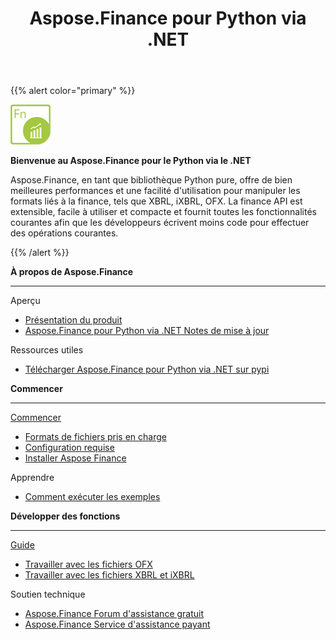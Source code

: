﻿---
title: Aspose.Finance pour Python via .NET
linktitle: Aspose.Finance pour Python via .NET
keywords: finance,xbrl,ixbrl,ofx,python
description: Il offre de bien meilleures performances et une facilité d'utilisation pour manipuler les formats liés aux finances, tels que XBRL, iXBRL, OFX en utilisant Python
type: docs
weight: 10
url: /fr/python-net/
is_root: true
aliases:
  - /python-net/working-with-aspose-finance/ 
---
{{% alert color="primary" %}} 

<img src="home_1.png" style="width:64px;height:64px;" alt="Aspose.Finance for Python via .NET Product Logo" />

**Bienvenue au Aspose.Finance pour le Python via le .NET**

Aspose.Finance, en tant que bibliothèque Python pure, offre de bien meilleures performances et une facilité d'utilisation pour manipuler les formats liés à la finance, tels que XBRL, iXBRL, OFX. La finance API est extensible, facile à utiliser et compacte et fournit toutes les fonctionnalités courantes afin que les développeurs écrivent moins code pour effectuer des opérations courantes.

{{% /alert %}}

<div class="row">
	<div class="col-md-4">
		<p><b>À propos de Aspose.Finance</b></p>
			<hr><p>Aperçu</p></hr>
			<ul>
				<li><a href="/finance/fr/python-net/product-overview/">Présentation du produit</a></li>
			  <li><a href="/finance/fr/python-net/release-notes/">Aspose.Finance pour Python via .NET Notes de mise à jour</a></li>
			</ul>            
	        <p>Ressources utiles</p>
			<ul>
				<li><a href="https://pypi.org/project/aspose-finance/">Télécharger Aspose.Finance pour Python via .NET sur pypi</a></li>
			</ul>
	</div>
	<div class="col-md-4">
		<p><b>Commencer</b></p>
			<hr><p><a href="/finance/fr/python-net/getting-started/">Commencer</a></p></hr>
			<ul>
				<li><a href="/finance/fr/python-net/supported-file-formats/">Formats de fichiers pris en charge</a></li>
				<li><a href="/finance/fr/python-net/system-requirements/">Configuration requise</a></li>
				<li><a href="/finance/fr/python-net/installation/">Installer Aspose Finance</a></li>
			</ul>
			<p>Apprendre</p>
			<ul>
				<li><a href="/finance/fr/python-net/how-to-run-the-examples/">Comment exécuter les exemples</a></li>
			</ul>
	</div>
	<div class="col-md-4">
		<p><b>Développer des fonctions</b></p>
			<hr><p><a href="/finance/fr/python-net/developer-guide/">Guide</a></p></hr>
			<ul>
				<li><a href="/finance/fr/python-net/working-with-ofx-files/">Travailler avec les fichiers OFX</a></li>
				<li><a href="/finance/fr/python-net/working-with-xbrl-and-ixbrl-files/">Travailler avec les fichiers XBRL et iXBRL</a></li>
			</ul>	
			<p>Soutien technique</p>
			<ul>
				<li><a href="https://forum.aspose.com/c/finance/43">Aspose.Finance Forum d'assistance gratuit</a></li>
				<li><a href="https://helpdesk.aspose.com/">Aspose.Finance Service d'assistance payant</a></li>
			</ul>
	</div>
</div>
